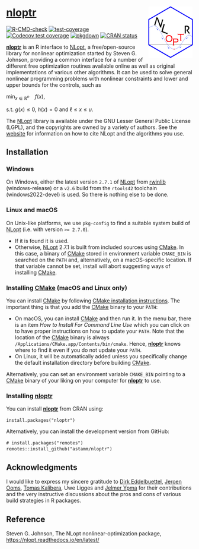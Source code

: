 
<!-- README.md is generated from README.Rmd. Please edit that file -->

# [**nloptr**](https://astamm.github.io/nloptr/) <img src='man/figures/logo.png' align="right" height="139" />

<!-- badges: start -->

[![R-CMD-check](https://github.com/astamm/nloptr/workflows/R-CMD-check/badge.svg)](https://github.com/astamm/nloptr/actions)
[![test-coverage](https://github.com/astamm/nloptr/workflows/test-coverage/badge.svg)](https://github.com/astamm/nloptr/actions)
[![Codecov test
coverage](https://codecov.io/gh/astamm/nloptr/branch/master/graph/badge.svg)](https://app.codecov.io/gh/astamm/nloptr?branch=master)
[![pkgdown](https://github.com/astamm/nloptr/workflows/pkgdown/badge.svg)](https://github.com/astamm/nloptr/actions)
[![CRAN
status](https://www.r-pkg.org/badges/version/nloptr)](https://CRAN.R-project.org/package=nloptr)
<!-- badges: end -->

[**nloptr**](https://astamm.github.io/nloptr/) is an R interface to
[NLopt](https://nlopt.readthedocs.io/en/latest/), a free/open-source
library for nonlinear optimization started by Steven G. Johnson,
providing a common interface for a number of different free optimization
routines available online as well as original implementations of various
other algorithms. It can be used to solve general nonlinear programming
problems with nonlinear constraints and lower and upper bounds for the
controls, such as

min<sub>*x* ∈ ℝ<sup>*n*</sup></sub>  *f*(*x*),

s.t. *g*(*x*) ≤ 0, *h*(*x*) = 0 and ℓ ≤ *x* ≤ *u*.

The [NLopt](https://nlopt.readthedocs.io/en/latest/) library is
available under the GNU Lesser General Public License (LGPL), and the
copyrights are owned by a variety of authors. See the
[website](https://nlopt.readthedocs.io/en/latest/Citing_NLopt/) for
information on how to cite NLopt and the algorithms you use.

## Installation

### Windows

On Windows, either the latest version `2.7.1` of
[NLopt](https://nlopt.readthedocs.io/en/latest/) from
[rwinlib](https://github.com/rwinlib/nlopt) (windows-release) or a
`v2.6` build from the `rtools42` toolchain (windows2022-devel) is used.
So there is nothing else to be done.

### Linux and macOS

On Unix-like platforms, we use `pkg-config` to find a suitable system
build of [NLopt](https://nlopt.readthedocs.io/en/latest/) (i.e. with
version `>= 2.7.0`).

-   If it is found it is used.
-   Otherwise, [NLopt](https://nlopt.readthedocs.io/en/latest/) 2.7.1 is
    built from included sources using [CMake](https://cmake.org). In
    this case, a binary of [CMake](https://cmake.org) stored in
    environment variable `CMAKE_BIN` is searched on the `PATH` and,
    alternatively, on a macOS-specific location. If that variable cannot
    be set, install will abort suggesting ways of installing
    [CMake](https://cmake.org).

### Installing [CMake](https://cmake.org) (macOS and Linux only)

You can install [CMake](https://cmake.org) by following [CMake
installation instructions](https://cmake.org/install/). The important
thing is that you add the [CMake](https://cmake.org) binary to your
`PATH`:

-   On macOS, you can install [CMake](https://cmake.org) and then run
    it. In the menu bar, there is an item *How to Install For Command
    Line Use* which you can click on to have proper instructions on how
    to update your `PATH`. Note that the location of the
    [CMake](https://cmake.org) binary is always
    `/Applications/CMake.app/Contents/bin/cmake`. Hence,
    [**nloptr**](https://astamm.github.io/nloptr/) knows where to find
    it even if you do not update your `PATH`.
-   On Linux, it will be automatically added unless you specifically
    change the default installation directory before building
    [CMake](https://cmake.org).

Alternatively, you can set an environment variable `CMAKE_BIN` pointing
to a [CMake](https://cmake.org) binary of your liking on your computer
for [**nloptr**](https://astamm.github.io/nloptr/) to use.

### Installing [**nloptr**](https://astamm.github.io/nloptr/)

You can install [**nloptr**](https://astamm.github.io/nloptr/) from CRAN
using:

    install.packages("nloptr")

Alternatively, you can install the development version from GitHub:

    # install.packages("remotes")
    remotes::install_github("astamm/nloptr")

## Acknowledgments

I would like to express my sincere gratitude to [Dirk
Eddelbuettel](https://github.com/eddelbuettel), [Jeroen
Ooms](https://github.com/jeroen), [Tomas
Kalibera](https://github.com/kalibera), Uwe Ligges and [Jelmer
Ypma](https://github.com/jyypma) for their contributions and the very
instructive discussions about the pros and cons of various build
strategies in R packages.

## Reference

Steven G. Johnson, The NLopt nonlinear-optimization package,
<https://nlopt.readthedocs.io/en/latest/>
